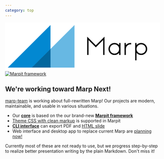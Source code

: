 ```yaml
---
category: top
---
```


<div class="col-xs-12 col-sm-6 col-lg-5 col-lg-offset-1 text-center">
  <a href="https://github.com/marp-team/marp" target="_blank">
    <img src="https://raw.githubusercontent.com/marp-team/marp/master/marp.png" class="marp-next" alt="Marp" />
  </a>
</div>
<div class="col-xs-12 col-sm-6 col-lg-5 text-center">
  <a href="https://marpit.marp.app" target="_blank">
    <img src="https://marpit.marp.app/marpit.png" class="marp-next" alt="Marpit framework" />
  </a>
</div>
<div class="col-xs-12" markdown="1">

## We're working toward Marp Next!

[marp-team](https://github.com/marp-team) is working about full-rewritten Marp! Our projects are modern, maintainable, and usable in various situations.

- Our [**core**](https://github.com/marp-team/marp-core) is based on the our brand-new [**Marpit framework**](https://marpit.marp.app)
- [Theme CSS with clean markup](https://marpit.marp.app/theme-css) is supported in Marpit
- [**CLI interface**](https://github.com/marp-team/marp-cli) can export PDF and [HTML slide](https://github.com/yhatt/marp-cli-example)
- Web interface and desktop app to replace current Marp are [planning now!](https://github.com/marp-team/marp)

Currently most of these are not ready to use, but we progress step-by-step to realize better presentation writing by the plain Markdown. Don't miss it!

</div>

